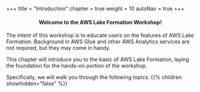 +++
title = "Introduction"
chapter = true
weight = 10
autoNav = true
+++

<center><h4>Welcome to the AWS Lake Formation Workshop!</h4></center>

<div>
The intent of this workshop is to educate users on the features of AWS Lake Formation. Background in AWS Glue and other AWS Analytics services are not required, but they may come in handy.

This chapter will introduce you to the basic of AWS Lake Formation, laying the foundation for the hands-on portion of the workshop.

Specifically, we will walk you through the following topics:
    {{% children showhidden="false" %}}
</div>